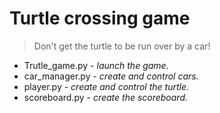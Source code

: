 # Turtle crossing game

> Don't get the turtle to be run over by a car!

* Trutle_game.py - _launch the game._  
* car_manager.py - _create and control cars._  
* player.py - _create and control the turtle._  
* scoreboard.py - _create the scoreboard._

